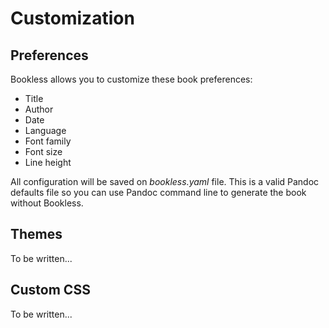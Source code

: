 # Customization


## Preferences

Bookless allows you to customize these book preferences:

- Title
- Author
- Date
- Language
- Font family
- Font size
- Line height

All configuration will be saved on _bookless.yaml_ file. This is a valid Pandoc defaults file so you can use Pandoc command line to generate the book without Bookless.

## Themes

To be written...

## Custom CSS

To be written...